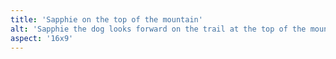 ```yaml
---
title: 'Sapphie on the top of the mountain'
alt: 'Sapphie the dog looks forward on the trail at the top of the mountain'
aspect: '16x9'
---
```

